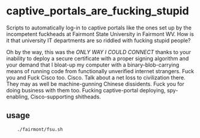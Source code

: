 # captive_portals_are_fucking_stupid

Scripts to automatically log-in to captive portals like the ones set up by the
incompetent fuckheads at Fairmont State University in Fairmont WV. How is it
that university IT departments are so riddled with fucking stupid people?

Oh by the way, this was the *ONLY WAY I COULD CONNECT* thanks to your inability
to deploy a secure certificate with a proper signing algorithm and your demand
that I bloat-up my computer with a binary-blob-carrying means of running code
from functionally unverified internet strangers. Fuck you and Fuck Cisco too.
Cisco. Talk about a net loss to civilization there. They may as well be
machine-gunning Chinese dissidents. Fuck you for doing business with them too.
Fucking captive-portal deploying, spy-enabling, Cisco-supporting shitheads.

## usage

        ./fairmont/fsu.sh
